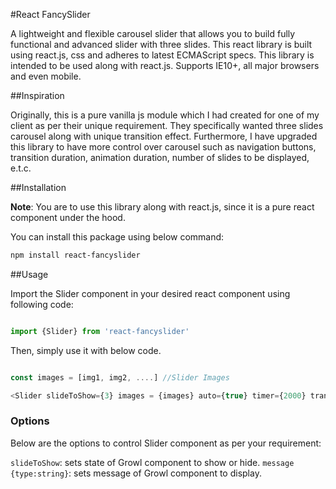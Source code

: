 #React FancySlider

A lightweight and flexible carousel slider that allows you to build fully functional and advanced slider with three slides. This react library is built using react.js, css and adheres to latest ECMAScript specs. This library is intended to be used along with react.js.
Supports IE10+, all major browsers and even mobile.

##Inspiration

Originally, this is a pure vanilla js module which I had created for one of my client as per their unique requirement. They specifically wanted three slides carousel along with unique transition effect. Furthermore, I have upgraded this library to have more control over carousel such as navigation buttons, transition duration, animation duration, number of slides to be displayed, e.t.c.


##Installation

**Note**: You are to use this library along with react.js, since it is a pure react component under the hood.

You can install this package using below command:

```bash
npm install react-fancyslider
```

##Usage

Import the Slider component in your desired react component using following code:


```javascript

import {Slider} from 'react-fancyslider'

```

Then, simply use it with below code.


```javascript

const images = [img1, img2, ....] //Slider Images

<Slider slideToShow={3} images = {images} auto={true} timer={2000} transitionTime = {500} directionNav = {true} controlNav={true} gap={50} />

```


### Options

Below are the options to control Slider component as per your requirement:

`slideToShow`: sets state of Growl component to show or hide. 
`message {type:string}`: sets message of Growl component to display. 